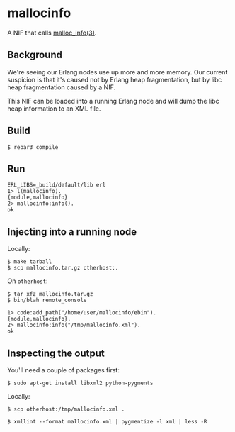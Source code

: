 # mallocinfo

A NIF that calls [malloc_info(3)](http://man7.org/linux/man-pages/man3/malloc_info.3.html).

## Background

We're seeing our Erlang nodes use up more and more memory. Our current
suspicion is that it's caused not by Erlang heap fragmentation, but by libc
heap fragmentation caused by a NIF.

This NIF can be loaded into a running Erlang node and will dump the libc heap
information to an XML file.

## Build

    $ rebar3 compile

## Run

    ERL_LIBS=_build/default/lib erl
    1> l(mallocinfo).
    {module,mallocinfo}
    2> mallocinfo:info().
    ok

## Injecting into a running node

Locally:

    $ make tarball
    $ scp mallocinfo.tar.gz otherhost:.

On `otherhost`:

    $ tar xfz mallocinfo.tar.gz
    $ bin/blah remote_console

    1> code:add_path("/home/user/mallocinfo/ebin").
    {module,mallocinfo}.
    2> mallocinfo:info("/tmp/mallocinfo.xml").
    ok

## Inspecting the output

You'll need a couple of packages first:

    $ sudo apt-get install libxml2 python-pygments

Locally:

    $ scp otherhost:/tmp/mallocinfo.xml .

    $ xmllint --format mallocinfo.xml | pygmentize -l xml | less -R
